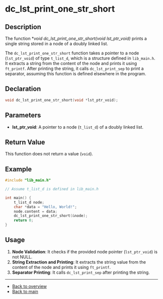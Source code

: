 # dc_lst_print_one_str_short

## Description

The function **void dc_lst_print_one_str_short(void *lst_ptr_void)** prints a single string stored in a node of a doubly linked list.

The `dc_lst_print_one_str_short` function takes a pointer to a node (`lst_ptr_void`) of type `t_list_d`, which is a structure defined in `lib_main.h`. It extracts a string from the content of the node and prints it using `ft_printf`. After printing the string, it calls `dc_lst_print_sep` to print a separator, assuming this function is defined elsewhere in the program.

## Declaration
```c
void dc_lst_print_one_str_short(void *lst_ptr_void);
```
## Parameters

- **lst_ptr_void**: A pointer to a node (`t_list_d`) of a doubly linked list.

## Return Value

This function does not return a value (`void`).

## Example
```c
#include "lib_main.h"

// Assume t_list_d is defined in lib_main.h

int main() {
    t_list_d node;
    char *data = "Hello, World!";
    node.content = data;
    dc_lst_print_one_str_short(&node);
    return 0;
}
```
## Usage

1. **Node Validation**: It checks if the provided node pointer (`lst_ptr_void`) is not NULL.
2. **String Extraction and Printing**: It extracts the string value from the content of the node and prints it using `ft_printf`.
3. **Separator Printing**: It calls `dc_lst_print_sep` after printing the string.

---

- [Back to overview](../Overview_about_function.md)
- [Back to main](/)
